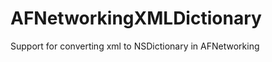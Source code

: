 AFNetworkingXMLDictionary
=========================

Support for converting xml to NSDictionary in AFNetworking
